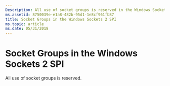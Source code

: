 ```yaml
---
Description: All use of socket groups is reserved in the Windows Sockets 2 SPI.
ms.assetid: 8750039e-e1a8-482b-95d1-1e8cf961fb87
title: Socket Groups in the Windows Sockets 2 SPI
ms.topic: article
ms.date: 05/31/2018
---
```


# Socket Groups in the Windows Sockets 2 SPI

All use of socket groups is reserved.

 

 



